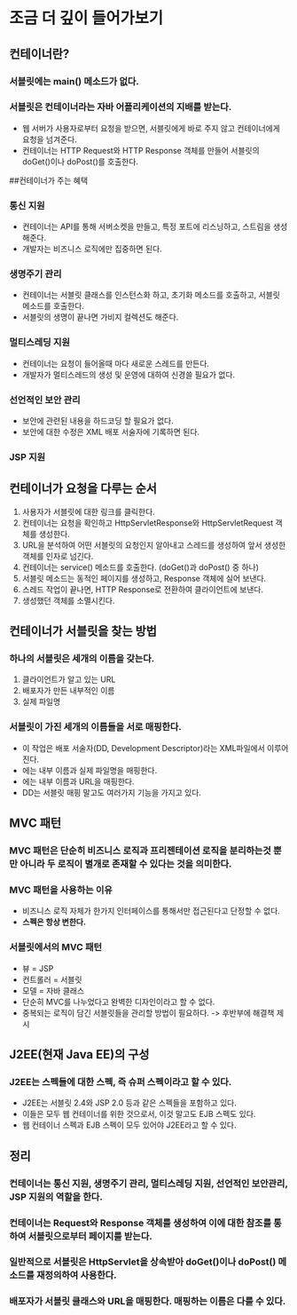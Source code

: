 # 조금 더 깊이 들어가보기
## 컨테이너란?
### 서블릿에는 main() 메소드가 없다.
### 서블릿은 컨테이너라는 자바 어플리케이션의 지배를 받는다.
* 웹 서버가 사용자로부터 요청을 받으면, 서블릿에게 바로 주지 않고 컨테이너에게 요청을 넘겨준다.
* 컨테이너는 HTTP Request와 HTTP Response 객체를 만들어 서블릿의 doGet()이나 doPost()를 호출한다.


##컨테이너가 주는 혜택
### 통신 지원
* 컨테이너는 API를 통해 서버소켓을 만들고, 특정 포트에 리스닝하고, 스트림을 생성해준다.
* 개발자는 비즈니스 로직에만 집중하면 된다.

### 생명주기 관리
* 컨테이너는 서블릿 클래스를 인스턴스화 하고, 초기화 메소드를 호출하고, 서블릿 메소드를 호출한다.
* 서블릿의 생명이 끝나면 가비지 컬렉션도 해준다.

### 멀티스레딩 지원
* 컨테이너는 요청이 들어올때 마다 새로운 스레드를 만든다.
* 개발자가 멀티스레드의 생성 및 운영에 대하여 신경쓸 필요가 없다.

### 선언적인 보안 관리
* 보안에 관련된 내용을 하드코딩 할 필요가 없다.
* 보안에 대한 수정은 XML 배포 서술자에 기록하면 된다.

### JSP 지원


## 컨테이너가 요청을 다루는 순서
1. 사용자가 서블릿에 대한 링크를 클릭한다.
2. 컨테이너는 요청을 확인하고 HttpServletResponse와 HttpServletRequest 객체를 생성한다.
3. URL을 분석하여 어떤 서블릿의 요청인지 알아내고 스레드를 생성하여 앞서 생성한 객체를 인자로 넘긴다.
4. 컨테이너는 service() 메소드를 호출한다. (doGet()과 doPost() 중 하나)
5. 서블릿 메소드는 동적인 페이지를 생성하고, Response 객체에 실어 보낸다.
6. 스레드 작업이 끝나면, HTTP Response로 전환하여 클라이언트에 보낸다.
7. 생성했던 객체를 소멸시킨다.


## 컨테이너가 서블릿을 찾는 방법
### 하나의 서블릿은 세개의 이름을 갖는다.
1. 클라이언트가 알고 있는 URL
2. 배포자가 만든 내부적인 이름
3. 실제 파일명

### 서블릿이 가진 세개의 이름들을 서로 매핑한다.
* 이 작업은 배포 서술자(DD, Development Descriptor)라는 XML파일에서 이루어진다.
* <servlet>에는 내부 이름과 실제 파일명을 매핑한다.
* <servlet-mapping>에는 내부 이름과 URL을 매핑한다.
* DD는 서블릿 매핑 말고도 여러가지 기능을 가지고 있다.


## MVC 패턴
### MVC 패턴은 단순히 비즈니스 로직과 프리젠테이션 로직을 분리하는것 뿐만 아니라 두 로직이 별개로 존재할 수 있다는 것을 의미한다.

### MVC 패턴을 사용하는 이유
* 비즈니스 로직 자체가 한가지 인터페이스를 통해서만 접근된다고 단정할 수 없다.
* **스펙은 항상 변한다.**

### 서블릿에서의 MVC 패턴
* 뷰 = JSP
* 컨트롤러 = 서블릿
* 모델 = 자바 클래스
* 단순히 MVC를 나누었다고 완벽한 디자인이라고 할 수 없다.
* 중복되는 로직이 담긴 서블릿들을 관리할 방법이 필요하다. -> 후반부에 해결책 제시


## J2EE(현재 Java EE)의 구성
### J2EE는 스펙들에 대한 스펙, 즉 슈퍼 스펙이라고 할 수 있다.
* J2EE는 서블릿 2.4와 JSP 2.0 등과 같은 스펙들을 포함하고 있다.
* 이들은 모두 웹 컨테이너를 위한 것으로서, 이것 말고도 EJB 스펙도 있다.
* 웹 컨테이너 스펙과 EJB 스펙이 모두 있어야 J2EE라고 할 수 있다.


## 정리
### 컨테이너는 통신 지원, 생명주기 관리, 멀티스레딩 지원, 선언적인 보안관리, JSP 지원의 역할을 한다.
### 컨테이너는 Request와 Response 객체를 생성하여 이에 대한 참조를 통하여 서블릿으로부터 페이지를 받는다.
### 일반적으로 서블릿은 HttpServlet을 상속받아 doGet()이나 doPost() 메소드를 재정의하여 사용한다.
### 배포자가 서블릿 클래스와 URL을 매핑한다. 매핑하는 이름은 다를 수 있다.
